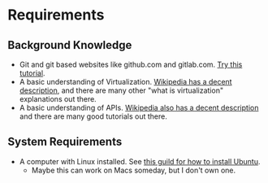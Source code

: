 # Requirements

## Background Knowledge

- Git and git based websites like github.com and gitlab.com. [Try this
  tutorial](https://www.w3schools.com/git/default.asp).
- A basic understanding of Virtualization. [Wikipedia has a decent
  description](https://en.wikipedia.org/wiki/Virtualization), and there are many
  other "what is virtualization" explanations out there.
- A basic understanding of APIs. [Wikipedia also has a decent
  description](https://en.wikipedia.org/wiki/API) and there are many good
  tutorials out there.

## System Requirements

- A computer with Linux installed. See [this guild for how to install
  Ubuntu](https://ubuntu.com/tutorials/install-ubuntu-desktop#1-overview).
  - Maybe this can work on Macs someday, but I don't own one.
